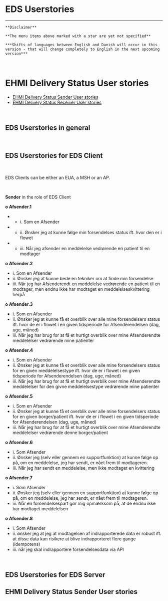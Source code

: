 # EDS Userstories

***

    **Disclaimer** 
    
    **The menu items above marked with a star are yet not specified**
    
    ***Shifts of languages between English and Danish will occur in this version - that will change completely to English in the next upcoming version***
    
<br/> 

# EHMI Delivery Status User stories

- [EHMI Delivery Status Sender User stories](#ehmi-delivery-status-sender-user-stories)
- [EHMI Delivery Status Receiver User stories](#ehmi-delivery-status-receiver-user-stories)
    
<br/> 

## EDS Userstories in general



<br/> 

## EDS Userstories for EDS Client

<br/> 

EDS Clients can be either an EUA, a MSH or an AP.

<br/> 

**Sender** in the role of EDS Client

**o	Afsender.1**
- - i.	Som en Afsender 
- - ii.	Ønsker jeg at kunne følge min forsendelses status ift. hvor den er i flowet 
- - iii.	Når jeg afsender en meddelelse vedrørende en patient til en modtager

**o	Afsender.2**
- i.	Som en Afsender 
- ii.	Ønsker jeg at kunne bede en tekniker om at finde min forsendelse
- iii.	Når jeg har Afsenderendt en meddelelse vedrørende en patient til en modtager, men endnu ikke har modtaget en meddelelseskvittering herpå

**o	Afsender.3**
- i.	Som en Afsender 
- ii.	Ønsker jeg at kunne få et overblik over alle mine forsendelsers status ift. hvor de er i flowet i en given tidsperiode for Afsenderendelsen (dag, uge, måned)
- iii.	Når jeg har brug for at få et hurtigt overblik over mine Afsenderendte meddelelser vedrørende mine patienter

**o	Afsender.4**
- i.	Som en Afsender 
- ii.	Ønsker jeg at kunne få et overblik over alle mine forsendelsers status for en given meddelelsestype ift. hvor de er i flowet i en given tidsperiode for Afsenderendelsen (dag, uge, måned)
- iii.	Når jeg har brug for at få et hurtigt overblik over mine Afsenderendte meddelelser for den givne meddelelsestype vedrørende mine patienter

**o	Afsender.5**
- i.	Som en Afsender 
- ii.	Ønsker jeg at kunne få et overblik over alle mine forsendelsers status for en given borger/patient ift. hvor de er i flowet i en given tidsperiode for Afsenderendelsen (dag, uge, måned)
- iii.	Når jeg har brug for at få et hurtigt overblik over mine Afsenderendte meddelelser vedrørende denne borger/patient

**o	Afsender.6**
- i.	Som Afsender
- ii.	Ønsker jeg (selv eller gennem en supportfunktion) at kunne følge op på, om en meddelelse, jeg har sendt, er nået frem til modtageren.
- iii.	Når jeg har sendt en meddelelse, men ikke modtaget en kvittering

**o	Afsender.7**
- i.	Som Afsender
- ii.	Ønsker jeg (selv eller gennem en supportfunktion) at kunne følge op på, om en meddelelse, jeg har sendt, er nået frem til modtageren.
- iii.	Når en forsendelsespart gør mig opmærksom på, at de endnu ikke har modtaget meddelelsen

**o	Afsender.8**
- i.	Som Afsender
- ii.	ønsker jeg at jeg at modtagelsen af indrapporterede data er robust ift. at disse data kan risikere at blive indrapporteret flere gange (idempotens)
- iii.	når jeg skal indrapportere forsendelsesdata via API 

<br/> 

## EDS Userstories for EDS Server


## EHMI Delivery Status Sender User stories

